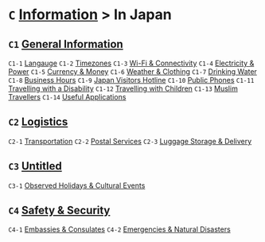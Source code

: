 # `C` [Information](../) > In Japan

## `C1` [General Information](general%20information)
`C1-1` [Langauge](general%20information/language.md)
`C1-2` [Timezones](general%20information/timezones.md)
`C1-3` [Wi-Fi & Connectivity](general%20information/wifi-and-connectivity.md)
`C1-4` [Electricity & Power](general%20information/electricity-and-power.md)
`C1-5` [Currency & Money](general%20information/currency-and-money.md)
`C1-6` [Weather & Clothing](general%20information/weather-and-clothing.md)
`C1-7` [Drinking Water](general%20information/drinking-water.md)
`C1-8` [Business Hours](general%20information/business-hours.md)
`C1-9` [Japan Visitors Hotline](general%20information/japan-visitors-hotline.md)
`C1-10` [Public Phones](general%20information/public-phones.md)
`C1-11` [Travelling with a Disability](general%20information/travelling-with-a-disability.md)
`C1-12` [Travelling with Children](general%20information/travelling-with-children.md)
`C1-13` [Muslim Travellers](general%20information/muslim-travellers.md)
`C1-14` [Useful Applications](general%20information/useful-applications.md)

## `C2` [Logistics](logistics)
`C2-1` [Transportation](logistics/transportation.md)
`C2-2` [Postal Services](logistics/postal-services.md)
`C2-3` [Luggage Storage & Delivery](logistics/luggage-storage-and-delivery.md)

## `C3` [Untitled](untitled)
`C3-1` [Observed Holidays & Cultural Events](untitled/observed-holidays-and-cultural-events.md)

## `C4` [Safety & Security](safety&20and%20security)
`C4-1` [Embassies & Consulates](safety&20and%20security/embassies-and-consulates.md)
`C4-2` [Emergencies & Natural Disasters](safety&20and%20security/emergencies-and-natural-disasters.md)
